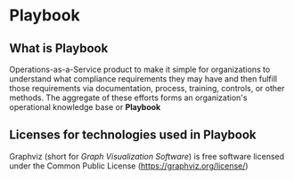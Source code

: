 # Playbook

## What is Playbook

Operations-as-a-Service product to make it simple for organizations to understand what compliance requirements they may have and then fulfill those requirements via documentation, process, training, controls, or other methods. The aggregate of these efforts forms an organization's operational knowledge base or **Playbook**

## Licenses for technologies used in Playbook

Graphviz (short for *Graph Visualization Software*) is free software licensed under the Common Public License (https://graphviz.org/license/)
